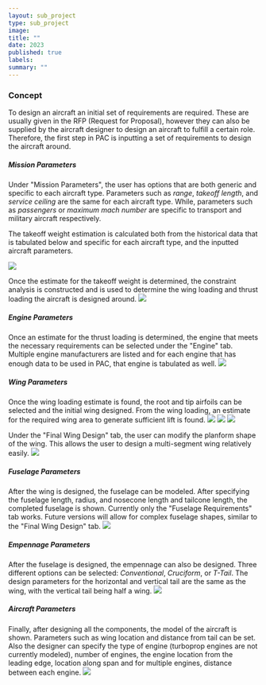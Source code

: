 ```yaml
---
layout: sub_project
type: sub_project
image:
title: ""
date: 2023
published: true
labels:
summary: ""
---
```

<h3>Concept</h3>

To design an aircraft an initial set of requirements are required. These are usually given in the RFP (Request for Proposal), however they can also be supplied by the aircraft designer to design an aircraft to fulfill a certain role. Therefore, the first step in PAC is inputting a set of requirements to design the aircraft around.

<h5>Mission Parameters</h5>
Under "Mission Parameters", the user has options that are both generic and specific to each aircraft type. Parameters such as <i>range</i>, <i>takeoff length</i>, and <i>service ceiling</i> are the same for each aircraft type. While, parameters such as <i>passengers</i> or <i>maximum mach number</i> are specific to transport and military aircraft respectively.

The takeoff weight estimation is calculated both from the historical data that is tabulated below and specific for each aircraft type, and the inputted aircraft parameters.

<img class="img-fluid" src="../img/pac_project/mission.png">

Once the estimate for the takeoff weight is determined, the constraint analysis is constructed and is used to determine the wing loading and thrust loading the aircraft is designed around.
<img class="img-fluid" src="../img/pac_project/constraint_analysis.png">

<h5>Engine Parameters</h5>
Once an estimate for the thrust loading is determined, the engine that meets the necessary requirements can be selected under the "Engine" tab. Multiple engine manufacturers are listed and for each engine that has enough data to be used in PAC, that engine is tabulated as well.
<img class="img-fluid" src="../img/pac_project/engine.png">

<h5>Wing Parameters</h5>
Once the wing loading estimate is found, the root and tip airfoils can be selected and the initial wing designed. From the wing loading, an estimate for the required wing area to generate sufficient lift is found. 
<img class="img-fluid" src="../img/pac_project/airfoil_root.png">

<img class="img-fluid" src="../img/pac_project/airfoil_tip.png">

<img class="img-fluid" src="../img/pac_project/wing_initial.png">

Under the "Final Wing Design" tab, the user can modify the planform shape of the wing. This allows the user to design a multi-segment wing relatively easily.
<img class="img-fluid" src="../img/pac_project/wing_final.png">

<h5>Fuselage Parameters</h5>
After the wing is designed, the fuselage can be modeled. After specifying the fuselage length, radius, and nosecone length and tailcone length, the completed fuselage is shown. Currently only the "Fuselage Requirements" tab works. Future versions will allow for complex fuselage shapes, similar to the "Final Wing Design" tab.
<img class="img-fluid" src="../img/pac_project/fuselage.png">

<h5>Empennage Parameters</h5>
After the fuselage is designed, the empennage can also be designed. Three different options can be selected: <i>Conventional</i>, <i>Cruciform</i>, or <i>T-Tail</i>. The design parameters for the horizontal and vertical tail are the same as the wing, with the vertical tail being half a wing.   
<img class="img-fluid" src="../img/pac_project/empennage.png">

<h5>Aircraft Parameters</h5>
Finally, after designing all the components, the model of the aircraft is shown. Parameters such as wing location and distance from tail can be set. Also the designer can specify the type of engine (turboprop engines are not currently modeled), number of engines, the engine location from the leading edge, location along span and for multiple engines, distance between each engine.
<img class="img-fluid" src="../img/pac_project/aircraft.png">